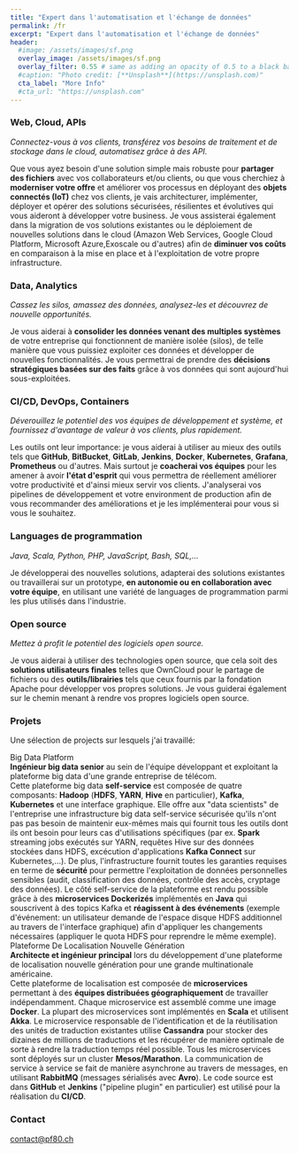 ```yaml
---
title: "Expert dans l'automatisation et l'échange de données"
permalink: /fr
excerpt: "Expert dans l'automatisation et l'échange de données"
header:
  #image: /assets/images/sf.png
  overlay_image: /assets/images/sf.png
  overlay_filter: 0.55 # same as adding an opacity of 0.5 to a black background
  #caption: "Photo credit: [**Unsplash**](https://unsplash.com)"
  cta_label: "More Info"
  #cta_url: "https://unsplash.com"
---
```


<a name="web-cloud-api"></a>
### Web, Cloud, APIs
*Connectez-vous à vos clients, transférez vos besoins de traitement et de stockage dans le cloud, automatisez grâce à des API.*

Que vous ayez besoin d'une solution simple mais robuste pour <b>partager des fichiers</b> avec vos collaborateurs et/ou clients, ou que vous cherchiez à <b>moderniser votre offre</b> et améliorer vos processus en déployant des <b>objets connectés (IoT)</b> chez vos clients, je vais architecturer, implémenter, déployer et opérer des solutions sécurisées, résilientes et évolutives qui vous aideront à développer votre business. Je vous assisterai également dans la migration de vos solutions existantes ou le déploiement de nouvelles solutions dans le cloud (Amazon Web Services, Google Cloud Platform, Microsoft Azure,Exoscale ou d'autres) afin de <b>diminuer vos coûts</b> en comparaison à la mise en place et à l'exploitation de votre propre infrastructure. 

<a name="data"></a>
### Data, Analytics

*Cassez les silos, amassez des données, analysez-les et découvrez de nouvelle opportunités.*

Je vous aiderai à <b>consolider les données venant des multiples systèmes</b> de votre entreprise qui fonctionnent de manière isolée (silos), de telle manière que vous puissiez exploiter ces données et développer de nouvelles fonctionnalités. Je vous permettrai de prendre des <b>décisions stratégiques basées sur des faits</b> grâce à vos données qui sont aujourd'hui sous-exploitées.

<a name="automation"></a>
### CI/CD, DevOps, Containers

*Déverouillez le potentiel des vos équipes de développement et système, et fournissez d'avantage de valeur à vos clients, plus rapidement.*

Les outils ont leur importance: je vous aiderai à utiliser au mieux des outils tels que <b>GitHub</b>, <b>BitBucket</b>, <b>GitLab</b>, <b>Jenkins</b>, <b>Docker</b>, <b>Kubernetes</b>, <b>Grafana</b>, <b>Prometheus</b> ou d'autres. Mais surtout je <b>coacherai vos équipes</b> pour les amener à avoir <b>l'état d'esprit</b> qui vous permettra de réellement améliorer votre productivité et d'ainsi mieux servir vos clients. J'analyserai vos pipelines de développement et votre environment de production afin de vous recommander des améliorations et je les implémenterai pour vous si vous le souhaitez.

### Languages de programmation

*Java, Scala, Python, PHP, JavaScript, Bash, SQL,...*

Je développerai des nouvelles solutions, adapterai des solutions existantes ou travaillerai sur un prototype, <b>en autonomie ou en collaboration avec votre équipe</b>, en utilisant une variété de languages de programmation parmi les plus utilisés dans l'industrie.

### Open source

*Mettez à profit le potentiel des logiciels open source.*

Je vous aiderai à utiliser des technologies open source, que cela soit des <b>solutions utilisateurs finales</b> telles que OwnCloud pour le partage de fichiers ou des <b>outils/librairies</b> tels que ceux fournis par la fondation Apache pour développer vos propres solutions. Je vous guiderai également sur le chemin menant à rendre vos propres logiciels open source.

### Projets

Une sélection de projects sur lesquels j'ai travaillé:

<div class="projectContainer2">
<div class="projectTitle">Big Data Platform</div>

<div class="projectIntro"><b>Ingénieur big data senior</b> au sein de l'équipe développant et exploitant la plateforme big data d'une grande entreprise de télécom.</div>

<div class="projectDesc">Cette plateforme big data <b>self-service</b> est composée de quatre composants: <b>Hadoop</b> (<b>HDFS</b>, <b>YARN</b>, <b>Hive</b> en particulier), <b>Kafka</b>, <b>Kubernetes</b> et une interface graphique. Elle offre aux "data scientists" de l'entreprise une infrastructure big data self-service sécurisée qu'ils n'ont pas pas besoin de maintenir eux-mêmes mais qui fournit tous les outils dont ils ont besoin pour leurs cas d'utilisations spécifiques (par ex. <b>Spark</b> streaming jobs exécutés sur YARN, requêtes Hive sur des données stockées dans HDFS, excécution d'applications <b>Kafka Connect</b> sur Kubernetes,...). De plus, l'infrastructure fournit toutes les garanties requises en terme de <b>sécurité</b> pour permettre l'exploitation de données personnelles sensibles (audit, classification des données, contrôle des accès, cryptage des données).
Le côté self-service de la plateforme est rendu possible grâce à des <b>microservices Dockerizés</b> implémentés en <b>Java</b> qui souscrivent à des topics Kafka et <b>réagissent à des événements</b> (exemple d'événement: un utilisateur demande de l'espace disque HDFS additionnel au travers de l'interface graphique) afin d'appliquer les changements nécessaires (appliquer le quota HDFS pour reprendre le même exemple).</div>
</div>

<div class="projectContainer1">
<div class="projectTitle">Plateforme De Localisation Nouvelle Génération</div>

<div class="projectIntro"><b>Architecte et ingénieur principal</b> lors du développement d'une plateforme de localisation nouvelle génération pour une grande multinationale américaine.</div>

<div class="projectDesc">Cette plateforme de localisation est composée de <b>microservices</b> permettant à des <b>équipes distribuées géographiquement</b> de travailler indépendamment. Chaque microservice est assemblé comme une image <b>Docker</b>. La plupart des microservices sont implémentés en <b>Scala</b> et utilisent <b>Akka</b>. Le microservice responsable de l'identification et de la réutilisation des unités de traduction existantes utilise <b>Cassandra</b> pour stocker des dizaines de millions de traductions et les récupérer de manière optimale de sorte à rendre la traduction temps réel possible. Tous les microservices sont déployés sur un cluster <b>Mesos/Marathon</b>. La communication de service à service se fait de manière asynchrone au travers de messages, en utilisant <b>RabbitMQ</b> (messages sérialisés avec <b>Avro</b>). Le code source est dans <b>GitHub</b> et <b>Jenkins</b> ("pipeline plugin" en particulier) est utilisé pour la réalisation du <b>CI/CD</b>.</div>
</div>

### Contact
[contact@pf80.ch](mailto:contact@pf80.ch)